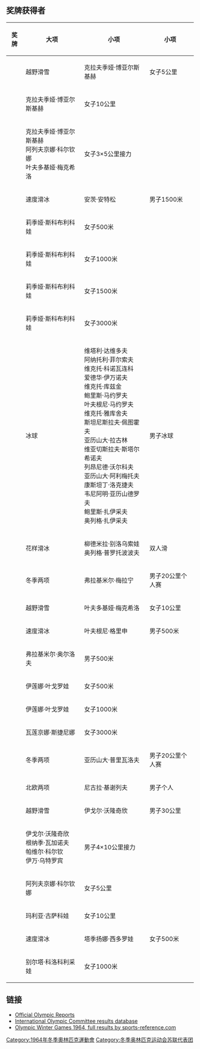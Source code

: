 ## 奖牌获得者

<table>
<thead>
<tr class="header">
<th><p>奖牌</p></th>
<th><p>大项</p></th>
<th><p>小项</p></th>
<th><p>小项</p></th>
</tr>
</thead>
<tbody>
<tr class="odd">
<td></td>
<td><p>越野滑雪</p></td>
<td><p>克拉夫季娅·博亚尔斯基赫</p></td>
<td><p>女子5公里</p></td>
</tr>
<tr class="even">
<td></td>
<td><p>克拉夫季娅·博亚尔斯基赫</p></td>
<td><p>女子10公里</p></td>
<td></td>
</tr>
<tr class="odd">
<td></td>
<td><p>克拉夫季娅·博亚尔斯基赫<br />
阿列夫京娜·科尔钦娜<br />
叶夫多基娅·梅克希洛</p></td>
<td><p>女子3×5公里接力</p></td>
<td></td>
</tr>
<tr class="even">
<td></td>
<td><p>速度滑冰</p></td>
<td><p>安茨·安特松</p></td>
<td><p>男子1500米</p></td>
</tr>
<tr class="odd">
<td></td>
<td><p>莉季娅·斯科布利科娃</p></td>
<td><p>女子500米</p></td>
<td></td>
</tr>
<tr class="even">
<td></td>
<td><p>莉季娅·斯科布利科娃</p></td>
<td><p>女子1000米</p></td>
<td></td>
</tr>
<tr class="odd">
<td></td>
<td><p>莉季娅·斯科布利科娃</p></td>
<td><p>女子1500米</p></td>
<td></td>
</tr>
<tr class="even">
<td></td>
<td><p>莉季娅·斯科布利科娃</p></td>
<td><p>女子3000米</p></td>
<td></td>
</tr>
<tr class="odd">
<td></td>
<td><p>冰球</p></td>
<td><p>维塔利·达维多夫<br />
阿纳托利·菲尔索夫<br />
维克托·科诺瓦连科<br />
爱德华·伊万诺夫<br />
维克托·库兹金<br />
鲍里斯·马约罗夫<br />
叶夫根尼·马约罗夫<br />
维克托·雅库舍夫<br />
斯坦尼斯拉夫·佩图霍夫<br />
亚历山大·拉古林<br />
维亚切斯拉夫·斯塔尔希诺夫<br />
列昂尼德·沃尔科夫<br />
亚历山大·阿利梅托夫<br />
康斯坦丁·洛克捷夫<br />
韦尼阿明·亚历山德罗夫<br />
鲍里斯·扎伊采夫<br />
奥列格·扎伊采夫</p></td>
<td><p>男子冰球</p></td>
</tr>
<tr class="even">
<td></td>
<td><p>花样滑冰</p></td>
<td><p>柳德米拉·别洛乌索娃<br />
奥列格·普罗托波波夫</p></td>
<td><p>双人滑</p></td>
</tr>
<tr class="odd">
<td></td>
<td><p>冬季两项</p></td>
<td><p>弗拉基米尔·梅拉宁</p></td>
<td><p>男子20公里个人赛</p></td>
</tr>
<tr class="even">
<td></td>
<td><p>越野滑雪</p></td>
<td><p>叶夫多基娅·梅克希洛</p></td>
<td><p>女子10公里</p></td>
</tr>
<tr class="odd">
<td></td>
<td><p>速度滑冰</p></td>
<td><p>叶夫根尼·格里申</p></td>
<td><p>男子500米</p></td>
</tr>
<tr class="even">
<td></td>
<td><p>弗拉基米尔·奥尔洛夫</p></td>
<td><p>男子500米</p></td>
<td></td>
</tr>
<tr class="odd">
<td></td>
<td><p>伊莲娜·叶戈罗娃</p></td>
<td><p>女子500米</p></td>
<td></td>
</tr>
<tr class="even">
<td></td>
<td><p>伊莲娜·叶戈罗娃</p></td>
<td><p>女子1000米</p></td>
<td></td>
</tr>
<tr class="odd">
<td></td>
<td><p>瓦莲京娜·斯捷尼娜</p></td>
<td><p>女子3000米</p></td>
<td></td>
</tr>
<tr class="even">
<td></td>
<td><p>冬季两项</p></td>
<td><p>亚历山大·普里瓦洛夫</p></td>
<td><p>男子20公里个人赛</p></td>
</tr>
<tr class="odd">
<td></td>
<td><p>北欧两项</p></td>
<td><p>尼古拉·基谢列夫</p></td>
<td><p>男子个人</p></td>
</tr>
<tr class="even">
<td></td>
<td><p>越野滑雪</p></td>
<td><p>伊戈尔·沃隆奇欣</p></td>
<td><p>男子30公里</p></td>
</tr>
<tr class="odd">
<td></td>
<td><p>伊戈尔·沃隆奇欣<br />
根纳季·瓦加诺夫<br />
帕维尔·科尔钦<br />
伊万·乌特罗宾</p></td>
<td><p>男子4×10公里接力</p></td>
<td></td>
</tr>
<tr class="even">
<td></td>
<td><p>阿列夫京娜·科尔钦娜</p></td>
<td><p>女子5公里</p></td>
<td></td>
</tr>
<tr class="odd">
<td></td>
<td><p>玛利亚·古萨科娃</p></td>
<td><p>女子10公里</p></td>
<td></td>
</tr>
<tr class="even">
<td></td>
<td><p>速度滑冰</p></td>
<td><p>塔季扬娜·西多罗娃</p></td>
<td><p>女子500米</p></td>
</tr>
<tr class="odd">
<td></td>
<td><p>别尔塔·科洛科利采娃</p></td>
<td><p>女子1000米</p></td>
<td></td>
</tr>
</tbody>
</table>

## 链接

  - [Official Olympic
    Reports](https://www.webcitation.org/65yhnGxmi?url=http://www.aafla.org/5va/reports_frmst.htm)
  - [International Olympic Committee results
    database](http://www.olympic.org/uk/athletes/results/search_r_uk.asp)
  - [Olympic Winter Games 1964, full results by
    sports-reference.com](http://www.sports-reference.com/olympics/winter/1964/)

[Category:1964年冬季奧林匹克運動會](https://zh.wikipedia.org/wiki/Category:1964年冬季奧林匹克運動會 "wikilink")
[Category:冬季奥林匹克运动会苏联代表团](https://zh.wikipedia.org/wiki/Category:冬季奥林匹克运动会苏联代表团 "wikilink")